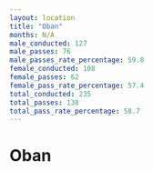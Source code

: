 ```yaml
---
layout: location
title: "Oban"
months: N/A
male_conducted: 127
male_passes: 76
male_passes_rate_percentage: 59.8
female_conducted: 108
female_passes: 62
female_pass_rate_percentage: 57.4
total_conducted: 235
total_passes: 138
total_pass_rate_percentage: 58.7
---
```


# Oban
